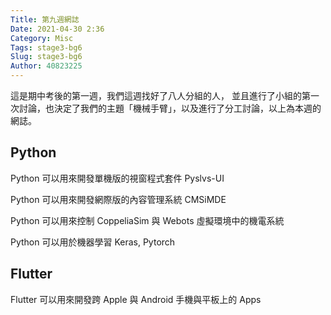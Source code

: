 ```yaml
---
Title: 第九週網誌
Date: 2021-04-30 2:36
Category: Misc
Tags: stage3-bg6
Slug: stage3-bg6
Author: 40823225
---
```

這是期中考後的第一週，我們這週找好了八人分組的人，
並且進行了小組的第一次討論，也決定了我們的主題「機械手臂」，以及進行了分工討論，以上為本週的網誌。

<!-- PELICAN_END_SUMMARY -->

Python
----
Python 可以用來開發單機版的視窗程式套件 Pyslvs-UI

Python 可以用來開發網際版的內容管理系統 CMSiMDE

Python 可以用來控制 CoppeliaSim 與 Webots 虛擬環境中的機電系統

Python 可以用於機器學習 Keras, Pytorch


Flutter
----

Flutter 可以用來開發跨 Apple 與 Android 手機與平板上的 Apps

